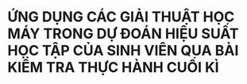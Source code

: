 # ỨNG DỤNG CÁC GIẢI THUẬT HỌC MÁY TRONG DỰ ĐOÁN HIỆU SUẤT HỌC TẬP CỦA SINH VIÊN QUA BÀI KIỂM TRA THỰC HÀNH CUỐI KÌ
